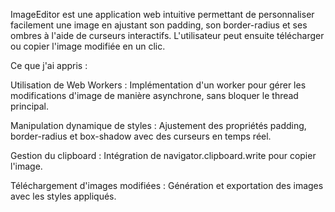 ImageEditor est une application web intuitive permettant de personnaliser facilement une image en ajustant son padding, son border-radius et ses ombres à l'aide de curseurs interactifs. L'utilisateur peut ensuite télécharger ou copier l'image modifiée en un clic.

Ce que j'ai appris : 

Utilisation de Web Workers : Implémentation d'un worker pour gérer les modifications d'image de manière asynchrone, sans bloquer le thread principal.

Manipulation dynamique de styles : Ajustement des propriétés padding, border-radius et box-shadow avec des curseurs en temps réel.

Gestion du clipboard : Intégration de navigator.clipboard.write pour copier l'image.

Téléchargement d'images modifiées : Génération et exportation des images avec les styles appliqués.
